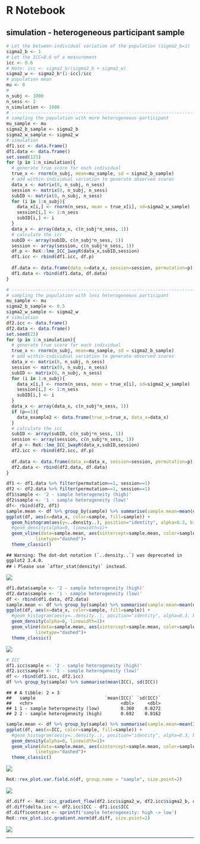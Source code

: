 R Notebook
================

## simulation - heterogeneous participant sample

``` r
# Let the between-individual variation of the population (sigma2_b=1)
sigma2_b <- 1
# Let the ICC=0.6 of a measurement
icc <- 0.6
# Note: icc <- sigma2_b/(sigma2_b + sigma2_w) 
sigma2_w <- sigma2_b*(1-icc)/icc
# population mean
mu <- 0
# 
n_subj <- 1000
n_sess <- 2
n_simulation <- 1000
# ------------------------------------------------------------------------------
# sampling the population with more heterogeneous participant
mu_sample <- mu
sigma2_b_sample <- sigma2_b
sigma2_w_sample <- sigma2_w
# simulation
df1.icc <- data.frame()
df1.data <- data.frame()
set.seed(123) 
for (p in 1:n_simulation){
  # generate true score for each individual
  true_x <- rnorm(n_subj, mean=mu_sample, sd = sigma2_b_sample)
  # add within-individual variation to generate observed scores
  data_x <- matrix(0, n_subj, n_sess)
  session <- matrix(0, n_subj, n_sess)
  subID <- matrix(0, n_subj, n_sess)
  for (i in 1:n_subj){
    data_x[i,] <- rnorm(n_sess, mean = true_x[i], sd=sigma2_w_sample)
    session[i,] <- 1:n_sess
    subID[i,] <- i
  }
  data_x <- array(data_x, c(n_subj*n_sess, 1))
  # calculate the icc 
  subID <- array(subID, c(n_subj*n_sess, 1))
  session <- array(session, c(n_subj*n_sess, 1))
  df.p <- ReX::lme_ICC_1wayR(data_x,subID,session)
  df1.icc <- rbind(df1.icc, df.p)
  
  df.data <- data.frame(data_x=data_x, session=session, permutation=p)
  df1.data <- rbind(df1.data, df.data)
}
```


``` r
# ------------------------------------------------------------------------------
# sampling the population with less heterogeneous participant
mu_sample <- mu
sigma2_b_sample <- 0.5
sigma2_w_sample <- sigma2_w
# simulation
df2.icc <- data.frame()
df2.data <- data.frame()
set.seed(23) 
for (p in 1:n_simulation){
  # generate true score for each individual
  true_x <- rnorm(n_subj, mean=mu_sample, sd = sigma2_b_sample)
  # add within-individual variation to generate observed scores
  data_x <- matrix(0, n_subj, n_sess)
  session <- matrix(0, n_subj, n_sess)
  subID <- matrix(0, n_subj, n_sess)
  for (i in 1:n_subj){
    data_x[i,] <- rnorm(n_sess, mean = true_x[i], sd=sigma2_w_sample)
    session[i,] <- 1:n_sess
    subID[i,] <- i
  }
  data_x <- array(data_x, c(n_subj*n_sess, 1))
  if (p==1){
    data_example2 <- data.frame(true_x=true_x, data_x=data_x)
  }
  # calculate the icc 
  subID <- array(subID, c(n_subj*n_sess, 1))
  session <- array(session, c(n_subj*n_sess, 1))
  df.p <- ReX::lme_ICC_1wayR(data_x,subID,session)
  df2.icc <- rbind(df2.icc, df.p)
  
  df.data <- data.frame(data_x=data_x, session=session, permutation=p)
  df2.data <- rbind(df2.data, df.data)
}
```


``` r
df1 <- df1.data %>% filter(permutation==1, session==1)
df2 <- df2.data %>% filter(permutation==1, session==1)
df1$sample <- '2 - sample heterogeneity (high)'
df2$sample <- '1 - sample heterogeneity (low)'
df<- rbind(df2, df1)
sample.mean <- df %>% group_by(sample) %>% summarise(sample.mean=mean(data_x))
ggplot(df, aes(x=data_x, color=sample, fill=sample)) +
  geom_histogram(aes(y=..density..), position="identity", alpha=0.3, bins=40)+
  #geom_density(alpha=0, linewidth=1)+
  geom_vline(data=sample.mean, aes(xintercept=sample.mean, color=sample),
           linetype="dashed")+
  theme_classic()
```

    ## Warning: The dot-dot notation (`..density..`) was deprecated in ggplot2 3.4.0.
    ## ℹ Please use `after_stat(density)` instead.

![](simulation_sample_heterogeneity_files/figure-gfm/unnamed-chunk-1-1.png)<!-- -->

``` r
df1.data$sample <- '2 - sample heterogeneity (high)'
df2.data$sample <- '1 - sample heterogeneity (low)'
df <- rbind(df1.data, df2.data)
sample.mean <- df %>% group_by(sample) %>% summarise(sample.mean=mean(data_x))
ggplot(df, aes(x=data_x, color=sample, fill=sample)) +
  #geom_histogram(aes(y=..density..), position="identity", alpha=0.3, bins=40)+
  geom_density(alpha=0, linewidth=1)+
  geom_vline(data=sample.mean, aes(xintercept=sample.mean, color=sample),
           linetype="dashed")+
  theme_classic()
```

![](simulation_sample_heterogeneity_files/figure-gfm/unnamed-chunk-2-1.png)<!-- -->

``` r
# ICC
df1.icc$sample <- '2 - sample heterogeneity (high)'
df2.icc$sample <- '1 - sample heterogeneity (low)'
df <- rbind(df1.icc, df2.icc)
df %>% group_by(sample) %>% summarise(mean(ICC), sd(ICC))
```

    ## # A tibble: 2 × 3
    ##   sample                          `mean(ICC)` `sd(ICC)`
    ##   <chr>                                 <dbl>     <dbl>
    ## 1 1 - sample heterogeneity (low)        0.360    0.0272
    ## 2 2 - sample heterogeneity (high)       0.692    0.0162

``` r
sample.mean <- df %>% group_by(sample) %>% summarise(sample.mean=mean(ICC))
ggplot(df, aes(x=ICC, color=sample, fill=sample)) +
  #geom_histogram(aes(y=..density..), position="identity", alpha=0.3, bins=40)+
  geom_density(alpha=0, linewidth=1)+
  geom_vline(data=sample.mean, aes(xintercept=sample.mean, color=sample),
           linetype="dashed")+
  theme_classic()
```

![](simulation_sample_heterogeneity_files/figure-gfm/unnamed-chunk-3-1.png)<!-- -->

``` r
ReX::rex_plot.var.field.n(df, group.name = "sample", size.point=2)
```

![](simulation_sample_heterogeneity_files/figure-gfm/unnamed-chunk-3-2.png)<!-- -->

``` r
df.diff <- ReX::icc_gradient_flow(df2.icc$sigma2_w, df2.icc$sigma2_b, df1.icc$sigma2_w, df1.icc$sigma2_b)
df.diff$delta.icc <- df2.icc$ICC - df1.icc$ICC
df.diff$contrast <- sprintf('sample heterogeneity: high -> low')
ReX::rex_plot.icc.gradient.norm(df.diff, size.point=2)
```

![](simulation_sample_heterogeneity_files/figure-gfm/unnamed-chunk-3-3.png)<!-- -->

------------------------------------------------------------------------
